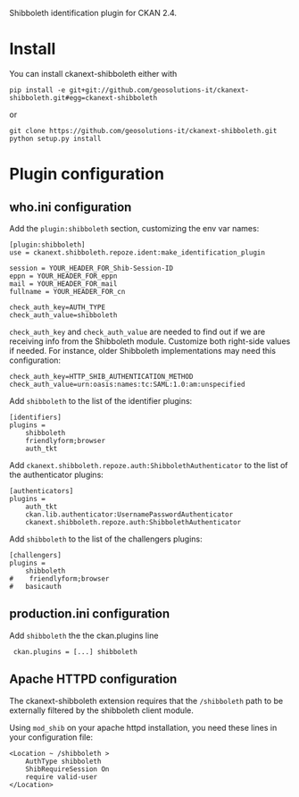 Shibboleth identification plugin for CKAN 2.4. 

Install
=======

You can install ckanext-shibboleth either with

    pip install -e git+git://github.com/geosolutions-it/ckanext-shibboleth.git#egg=ckanext-shibboleth
	
or

    git clone https://github.com/geosolutions-it/ckanext-shibboleth.git
    python setup.py install
        
	
Plugin configuration
====================

who.ini configuration
---------------------

Add the ``plugin:shibboleth`` section, customizing the env var names:

    [plugin:shibboleth]
    use = ckanext.shibboleth.repoze.ident:make_identification_plugin

    session = YOUR_HEADER_FOR_Shib-Session-ID
    eppn = YOUR_HEADER_FOR_eppn
    mail = YOUR_HEADER_FOR_mail
    fullname = YOUR_HEADER_FOR_cn

    check_auth_key=AUTH_TYPE
    check_auth_value=shibboleth

``check_auth_key`` and ``check_auth_value`` are needed to find out if we are receiving info from the Shibboleth module. Customize both right-side values if needed. For instance, older Shibboleth implementations may need this configuration:

    check_auth_key=HTTP_SHIB_AUTHENTICATION_METHOD 
    check_auth_value=urn:oasis:names:tc:SAML:1.0:am:unspecified
    

Add ``shibboleth`` to the list of the identifier plugins:

    [identifiers]
    plugins =
        shibboleth
        friendlyform;browser
        auth_tkt

Add ``ckanext.shibboleth.repoze.auth:ShibbolethAuthenticator`` to the list of the authenticator plugins:

    [authenticators]
    plugins =
        auth_tkt
        ckan.lib.authenticator:UsernamePasswordAuthenticator
        ckanext.shibboleth.repoze.auth:ShibbolethAuthenticator

Add ``shibboleth`` to the list of the challengers plugins:

    [challengers]
    plugins =
        shibboleth
    #    friendlyform;browser
    #   basicauth

production.ini configuration
----------------------------

Add ``shibboleth`` the the ckan.plugins line

     ckan.plugins = [...] shibboleth

Apache HTTPD configuration
--------------------------

The ckanext-shibboleth extension requires that the ``/shibboleth`` path to be externally filtered by the shibboleth
client module.

Using ``mod_shib`` on your apache httpd installation, you need these lines in your configuration file:

    <Location ~ /shibboleth >
        AuthType shibboleth
        ShibRequireSession On
        require valid-user
    </Location>


